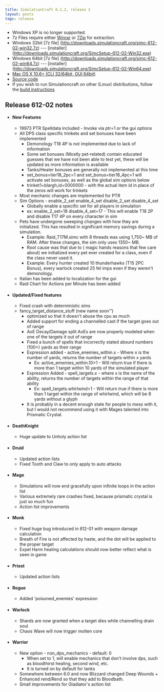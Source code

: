 ```yaml
---
title: SimulationCraft 6.1.2, release 2
layout: posts
tags: release
---
```

* Windows XP is no longer supported.
* 7z Files require either [Winrar](http://www.rarlab.com/) or [7Zip](http://www.7-zip.org/) for extraction.
* Windows 32bit [7z file] (http://downloads.simulationcraft.org/simc-612-02-win32.7z) ---  [installer] (http://downloads.simulationcraft.org/SimcSetup-612-02-Win32.exe)
* Windows 64bit [7z file] (http://downloads.simulationcraft.org/simc-612-02-win64.7z) ---  [installer] (http://downloads.simulationcraft.org/SimcSetup-612-02-Win64.exe)
* [Mac OS X 10.6+ (CLI 32/64bit, GUI 64bit)](http://downloads.simulationcraft.org/simc-612-02-osx-x86.dmg)
* [Source code](http://downloads.simulationcraft.org/simc-612-02-source.zip)
* If you wish to run Simulationcraft on other (Linux) distributions, follow the [build instructions](http://code.google.com/p/simulationcraft/wiki/HowToBuild)

## Release 612-02 notes
* #### New Features
  * 19973 PTR Spelldata included - Invoke via ptr=1 or the gui options
  * All DPS class specific trinkets and set bonuses have been implemented
    * Demonology T18 4P is not implemented due to lack of information
    * Some set bonuses (Mostly pet-related) contain educated guesses that we have not been able to test yet, these will be updated as more information is available
    * Tanks/Healer bonuses are generally not implemented at this time
    * set_bonus=tier18_2pc=1 and set_bonus=tier18_4pc=1 will activate set bonuses, as well as the global sim options below
    * trinket1=blargh,id=0000000 - with the actual item id in place of the zeros will work for trinkets
  * Most mechanic changes are implemented for PTR
  * Sim Options - enable_2_set enable_4_set disable_2_set disable_4_set
    * Globally enable a specific set for all players in simulation
    * ex: enable_2_set=18 disable_4_set=17 - This will enable T18 2P and disable T17 4P on every character in sim
  * Pets have undergone sweeping changes with how they are initialized. This has resulted in significant memory savings during a simulation.
    * Example: Raid_T17M.simc with 8 threads was using 1,750~ MB of RAM. After these changes, the sim only uses 1350~ MB.
    * Root cause was that due to ( magic hands reasons that few care about) we initialized every pet ever created for a class, even if the class never used it.
    * Example: Every hunter created 10 thunderhawks (T15 2PC Bonus), every warlock created 25 fel imps even if they weren't demonology.
  * Italian has been added to localization for the gui
  * Raid Chart for Actions per Minute has been added	  
* #### Updated/Fixed features
  * Fixed crash with deterministic sims
  * fancy_target_distance_stuff (new name soon™)
    * optimized so that it doesn't abuse the cpu as much
    * Added support for ending a channelled cast if the target goes out of range
    * AoE Decay/Damage split AoEs are now properly modeled when one of the targets it out of range
    * Fixed a bunch of spells that incorrectly stated absurd numbers (100+) yards as their range
	* Expression added - active_enemies_within.x  - Where x is the number of yards, returns the number of targets within x yards
	  * Ex: active_ememies_within.10>1 - Will return true if there is more than 1 target within 10 yards of the simulated player
	* Expression Added - spell_targets.x - where x is the name of the ability, returns the number of targets within the range of that ability
	  * Ex: spell_targets.whirlwind>1 - Will return true if there is more than 1 target within the range of whirlwind, which will be 8 yards without a glyph
    * It is probably in a decent enough state for people to mess with it, but I would not recommend using it with Mages talented into Prismatic Crystal. 
* #### DeathKnight
  * Huge update to Unholy action list
* #### Druid
  * Updated action lists
  * Fixed Tooth and Claw to only apply to auto attacks
* #### Mage
  * Simulations will now end gracefully upon infinite loops in the action list
  * Various extremely rare crashes fixed, because prismatic crystal is just so much fun
  * Action list improvements
* #### Monk
  * Fixed huge bug introduced in 612-01 with weapon damage calculation
  * Breath of Fire is not affected by haste, and the dot will be applied to the proper target
  * Expel Harm healing calculations should now better reflect what is seen in game
* #### Priest
  * Updated action lists
* #### Rogue
  * Added 'poisoned_enemies' expression
* #### Warlock
  * Shards are now granted when a target dies while channelling drain soul
  * Chaos Wave will now trigger molten core
* #### Warrior
  * New option - non_dps_mechanics - default: 0
    * When set to 1, will enable mechanics that don't involve dps, such as bloodthirst healing, second wind, etc. 
    * It is turned on by default for tanks
  * Somewhere between 6.0 and now Blizzard changed Deep Wounds + Enhanced rend/Rend so that they add to Bloodbath.
  * Small improvements for Gladiator's action list
